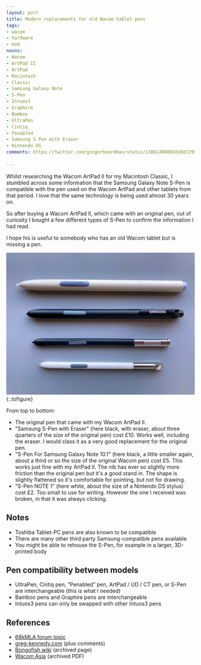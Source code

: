 ```yaml
---
layout: post
title: Modern replacements for old Wacom tablet pens
tags:
- wacom
- hardware
- mod
nouns:
- Wacom
- ArtPad II
- ArtPad
- Macintosh
- Classic
- Samsung Galaxy Note
- S-Pen
- Intuos3
- Graphire
- Bamboo
- UltraPen
- Cintiq
- Penabled
- Samsung S-Pen with Eraser
- Nintendo DS
comments: https://twitter.com/gingerbeardman/status/1388149800101687299

---
```

Whilst researching the Wacom ArtPad II for my Macintosh Classic, I stumbled across some information that the Samsung Galaxy Note S-Pen is compatible with the pen used on the Wacom ArtPad and other tablets from that period. I love that the same technology is being used almost 30 years on.

So after buying a Wacom ArtPad II, which came with an original pen, out of curiosity I bought a few different types of S-Pen to confirm the information I had read.

I hope his is useful to somebody who has an old Wacom tablet but is missing a pen.

![JPG](/images/posts/wacom-replacements.jpg "A selection of pens compatible with my Wacom ArtPad II")
{:.tofigure}

From top to bottom:

* The original pen that came with my Wacom ArtPad II.
* "Samsung S-Pen with Eraser" (here black, with eraser, about three quarters of the size of the original pen) cost £10. Works well, including the eraser. I would class it as a very good replacement for the original pen.
* "S-Pen For Samsung Galaxy Note 10.1" (here black, a little smaller again, about a third or so the size of the original Wacom pen) cost £5. This works just fine with my ArtPad II. The nib has ever so slightly more friction than the original pen but it's a good stand in. The shape is slightly flattened so it's comfortable for pointing, but not for drawing.
* "S-Pen NOTE 1" (here white, about the size of a Nintendo DS stylus) cost £2. Too small to use for writing. However the one I received was broken, in that it was always clicking.

## Notes

* Toshiba Tablet-PC pens are also known to be compatible
* There are many other third party Samsung-compatible pens available
* You might be able to rehouse the S-Pen, for example in a larger, 3D-printed body

## Pen compatibility between models

* UltraPen, Cintiq pen, “Penabled” pen, ArtPad / UD / CT pen, or S-Pen are interchangeable (this is what I needed)
* Bamboo pens and Graphire pens are interchangeable
* Intuos3 pens can only be swapped with other Intuos3 pens

## References

* [68kMLA forum topic](https://68kmla.org/forums/topic/62386-modern-replacements-for-old-wacom-tablet-pens/?tab=comments#comment-669264)
* [greg-kennedy.com](https://greg-kennedy.com/wordpress/2014/11/19/wacom-artpad-ii-kt-0405-r-to-usb/) (plus comments)
* [Bongofish wiki](https://web.archive.org/web/20150922033442/http://wiki.bongofish.co.uk/doku.php?id=bongofish:tablets) (archived page)
* [Wacom Asia](https://web.archive.org/web/20120710075320/http://www.wacom-asia.com/aptky/607/pen.pdf) (archived PDF)